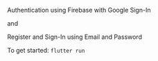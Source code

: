 Authentication using Firebase with Google Sign-In 

and 

Register and Sign-In using Email and Password

To get started:
```flutter run```